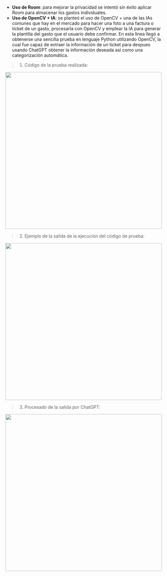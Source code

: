 * **Uso de Room**: para mejorar la privacidad se intentó sin éxito aplicar Room para almacenar los gastos individuales.
* **Uso de OpenCV + IA**: se planteó el uso de OpenCV + una de las IAs comunes que hay en el mercado para hacer una foto a una factura o ticket de un gasto, procesarla con OpenCV y emplear la IA para generar la plantilla del gasto que el usuario debe confirmar. En esta línea llegó a obtenerse una sencilla prueba en lenguaje Python utilizando OpenCV, la cual fue capaz de extraer la información de un ticket para despues usando ChatGPT obtener la información deseada así como una categorización automática.
  
> 1. Código de la prueba realizada: 
<p align="center">
  <img src="https://github.com/alvaroddiaz/APM/assets/112855052/c43bef06-cb6c-44b0-8f69-bf155598f3fe.jpg?raw=true" width="500">
</p>

> 2. Ejemplo de la salida de la ejecución del código de prueba: 
<p align="center">
  <img src="https://github.com/alvaroddiaz/APM/assets/112855052/5b491fe9-fee8-4653-9ed8-9680eb4fd386.jpg?raw=true" width="500">
</p>

> 3. Procesado de la salida por ChatGPT: 
<p align="center">
  <img src="https://github.com/alvaroddiaz/APM/assets/112855052/98fd6c3d-be71-4e0d-945e-1532e8c3bb14.jpg?raw=true" width="500">
</p>




